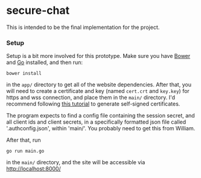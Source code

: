 # secure-chat

This is intended to be the final implementation for the project.

### Setup

Setup is a bit more involved for this prototype. Make sure you have [Bower](http://bower.io/) and [Go](https://golang.org/) installed, and then run:

`bower install`

in the `app/` directory to get all of the website dependencies. After that, you will need to create a certificate and key (named `cert.crt` and `key.key`) for https and wss connection, and place them in the `main/` directory. I'd recommend following [this tutorial](https://www.digitalocean.com/community/tutorials/how-to-create-an-ssl-certificate-on-nginx-for-ubuntu-14-04) to generate self-signed certificates.

The program expects to find a config file containing the session secret, and all client
ids and client secrets, in a specifically formatted json file called '.authconfig.json', within 'main/'. You probably need to get this from William.

After that, run

`go run main.go`

in the `main/` directory, and the site will be accessible via [http://localhost:8000/](http://localhost:8000/)

